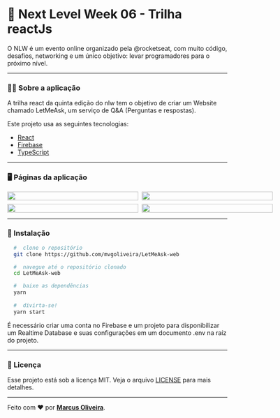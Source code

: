 # :rocket: Next Level Week 06 - Trilha reactJs
O NLW é um evento online organizado pela @rocketseat, com muito código, desafios, networking e um único objetivo: levar programadores para o próximo nível.
 
 ---

### :man_technologist: Sobre a aplicação

A trilha react da quinta edição do nlw tem o objetivo de criar um Website chamado LetMeAsk, um serviço de Q&A (Perguntas e respostas).

Este projeto usa as seguintes tecnologias:

- [React](https://reactjs.org)
- [Firebase](https://firebase.google.com/)
- [TypeScript](https://www.typescriptlang.org/)

---

### :desktop_computer: Páginas da aplicação
<div style="display: grid; grid-template-columns: 1fr 1fr; grid-gap: 8px">
 <img style="min-width: 300px;" src="https://user-images.githubusercontent.com/53785487/126037521-346767ae-26d0-417c-94e7-f11356aa8291.png" width="100%"/>
 <img style="min-width: 300px;" src="https://user-images.githubusercontent.com/53785487/126037649-ec3ab1a9-dfb7-4b22-a9ba-88b2219f0ed7.png" width="100%"/>
 <img style="min-width: 300px;" src="https://user-images.githubusercontent.com/53785487/126037521-346767ae-26d0-417c-94e7-f11356aa8291.png" width="100%"/>
 <img style="min-width: 300px;" src="https://user-images.githubusercontent.com/53785487/126037521-346767ae-26d0-417c-94e7-f11356aa8291.png" width="100%"/>
</div>

---

### 📁 Instalação

```bash
  #  clone o repositório
  git clone https://github.com/mvgoliveira/LetMeAsk-web

  #  navegue até o repositório clonado
  cd LetMeAsk-web

  #  baixe as dependências
  yarn
 
  #  divirta-se!
  yarn start
```

É necessário criar uma conta no Firebase e um projeto para disponibilizar um Realtime Database e suas configurações em um documento .env na raíz do projeto.

---

### **📝 Licença**

Esse projeto está sob a licença MIT. Veja o arquivo [LICENSE](https://github.com/mvgoliveira/LetMeAsk-web/blob/main/LICENSE) para mais detalhes.


<hr>

Feito com :hearts: por **[Marcus Oliveira](https://www.linkedin.com/in/marcus-oliveira-3b92011a7/)**.
